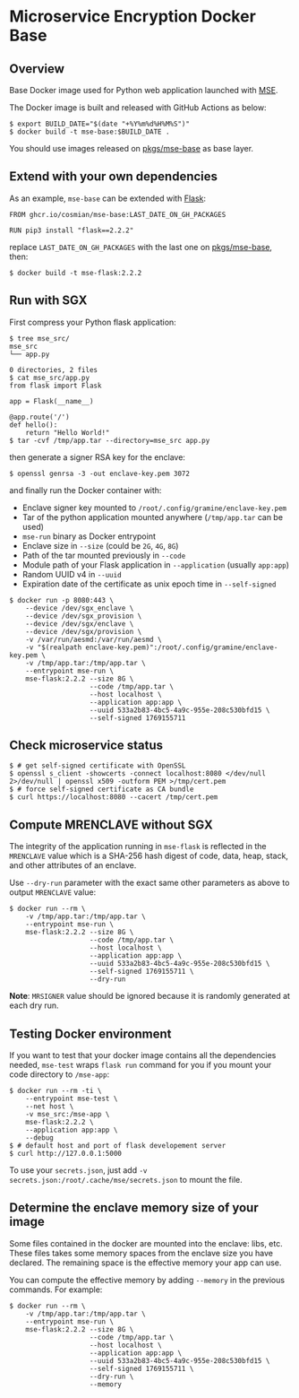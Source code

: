 # Microservice Encryption Docker Base

## Overview

Base Docker image used for Python web application launched with [MSE](https://cosmian.com/microservice-encryption/).

The Docker image is built and released with GitHub Actions as below:

```console
$ export BUILD_DATE="$(date "+%Y%m%d%H%M%S")"
$ docker build -t mse-base:$BUILD_DATE .
```

You should use images released on [pkgs/mse-base](https://github.com/Cosmian/mse-docker-base/pkgs/container/mse-base) as base layer.

## Extend with your own dependencies

As an example, `mse-base` can be extended with [Flask](https://flask.palletsprojects.com/en/2.2.x/):

```
FROM ghcr.io/cosmian/mse-base:LAST_DATE_ON_GH_PACKAGES

RUN pip3 install "flask==2.2.2"
```

replace `LAST_DATE_ON_GH_PACKAGES` with the last one on [pkgs/mse-base](https://github.com/Cosmian/mse-docker-base/pkgs/container/mse-base), then:

```console
$ docker build -t mse-flask:2.2.2
```

## Run with SGX

First compress your Python flask application:

```console
$ tree mse_src/
mse_src
└── app.py

0 directories, 2 files
$ cat mse_src/app.py
from flask import Flask

app = Flask(__name__)

@app.route('/')
def hello():
    return "Hello World!"
$ tar -cvf /tmp/app.tar --directory=mse_src app.py
```

then generate a signer RSA key for the enclave:

```console
$ openssl genrsa -3 -out enclave-key.pem 3072
```

and finally run the Docker container with:

- Enclave signer key mounted to `/root/.config/gramine/enclave-key.pem`
- Tar of the python application mounted anywhere (`/tmp/app.tar` can be used)
- `mse-run` binary as Docker entrypoint
- Enclave size in `--size` (could be `2G`, `4G`, `8G`)
- Path of the tar mounted previously in `--code`
- Module path of your Flask application in `--application` (usually `app:app`)
- Random UUID v4 in `--uuid`
- Expiration date of the certificate as unix epoch time in `--self-signed`

```console
$ docker run -p 8080:443 \
    --device /dev/sgx_enclave \
    --device /dev/sgx_provision \
    --device /dev/sgx/enclave \
    --device /dev/sgx/provision \
    -v /var/run/aesmd:/var/run/aesmd \
    -v "$(realpath enclave-key.pem)":/root/.config/gramine/enclave-key.pem \
    -v /tmp/app.tar:/tmp/app.tar \
    --entrypoint mse-run \
    mse-flask:2.2.2 --size 8G \
                    --code /tmp/app.tar \
                    --host localhost \
                    --application app:app \
                    --uuid 533a2b83-4bc5-4a9c-955e-208c530bfd15 \
                    --self-signed 1769155711
```

## Check microservice status

```console
$ # get self-signed certificate with OpenSSL
$ openssl s_client -showcerts -connect localhost:8080 </dev/null 2>/dev/null | openssl x509 -outform PEM >/tmp/cert.pem
$ # force self-signed certificate as CA bundle
$ curl https://localhost:8080 --cacert /tmp/cert.pem
```

## Compute MRENCLAVE without SGX

The integrity of the application running in `mse-flask` is reflected in the `MRENCLAVE` value which is a SHA-256 hash digest of code, data, heap, stack, and other attributes of an enclave.

Use `--dry-run` parameter with the exact same other parameters as above to output `MRENCLAVE` value:

```console
$ docker run --rm \
    -v /tmp/app.tar:/tmp/app.tar \
    --entrypoint mse-run \
    mse-flask:2.2.2 --size 8G \
                    --code /tmp/app.tar \
                    --host localhost \
                    --application app:app \
                    --uuid 533a2b83-4bc5-4a9c-955e-208c530bfd15 \
                    --self-signed 1769155711 \
                    --dry-run
```

__Note__: `MRSIGNER` value should be ignored because it is randomly generated at each dry run.


## Testing Docker environment

If you want to test that your docker image contains all the dependencies needed, `mse-test` wraps `flask run` command for you if you mount your code directory to `/mse-app`:

```console
$ docker run --rm -ti \
    --entrypoint mse-test \
    --net host \
    -v mse_src:/mse-app \
    mse-flask:2.2.2 \
    --application app:app \
    --debug
$ # default host and port of flask developement server
$ curl http://127.0.0.1:5000
```

To use your `secrets.json`, just add `-v secrets.json:/root/.cache/mse/secrets.json` to mount the file.


## Determine the enclave memory size of your image

Some files contained in the docker are mounted into the enclave: libs, etc. 
These files takes some memory spaces from the enclave size you have declared. The remaining space is the effective memory your app can use.

You can compute the effective memory by adding `--memory` in the previous commands. For example:

```console
$ docker run --rm \
    -v /tmp/app.tar:/tmp/app.tar \
    --entrypoint mse-run \
    mse-flask:2.2.2 --size 8G \
                    --code /tmp/app.tar \
                    --host localhost \
                    --application app:app \
                    --uuid 533a2b83-4bc5-4a9c-955e-208c530bfd15 \
                    --self-signed 1769155711 \
                    --dry-run \
                    --memory
```